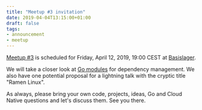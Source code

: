 ```yaml
---
title: "Meetup #3 invitation"
date: 2019-04-04T13:15:00+01:00
draft: false
tags:
- announcement
- meetup
---
```


[Meetup #3](https://www.meetup.com/Leipzig-Golang-and-Cloud/events/260338152/)
is scheduled for Friday, April 12, 2019, 19:00 CEST at
[Basislager](https://www.basislager.co/).

We will take a closer look at [Go
modules](https://github.com/golang/go/wiki/Modules) for dependency management.
We also have one potential proposal for a lightning talk with the cryptic title
"Ramen Linux".

As always, please bring your own code, projects, ideas, Go and Cloud Native questions and let's discuss them. See you there.


